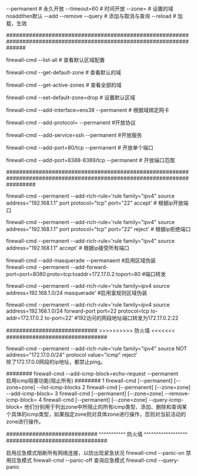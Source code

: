 --permanent 								# 永久开放
--timeout=60 								# 时间开放
--zone=									# 设置的域noaddthen默认
--add --remove --query						        # 添加与取消与查询
--reload								# 加载，生效

######################################################################################################################

firewall-cmd --list-all							# 查看默认区域配置

firewall-cmd --get-default-zone						# 查看默认的域

firewall-cmd --get-active-zones   					# 查看全部的域

firewall-cmd --set-default-zone=drop					# 设置默认区域

firewall-cmd  --add-interface=ens38 --permanent  		# 根据域绑定网卡

firewall-cmd  --add-protocol=   --permanent		#开放协议 

firewall-cmd --add-service=ssh    --permanent				#开放服务

firewall-cmd  --add-port=80/tcp --permanent    		# 开放单个端口

firewall-cmd  --add-port=8388-8389/tcp --permanent    	# 开放端口范围

#########################################################################################################################

firewall-cmd --permanent  --add-rich-rule='rule family="ipv4" source address="192.168.1.1" port protocol="tcp" port="22" accept'       					# 根据ip开放端口

firewall-cmd --permanent  --add-rich-rule='rule family="ipv4" source address="192.168.1.1" port protocol="tcp" port="22" reject'	  				# 根据ip拒绝端口

firewall-cmd --permanent  --add-rich-rule='rule family="ipv4" source address="192.168.1.1"  accept'									# 根据ip接受所有端口

firewall-cmd --add-masquerade --permanaent																#启用区域伪装		
firewall-cmd --permanent  --add-forward-port=port=8080:proto=tcp:toaddr=172.17.0.2:toport=80										#端口转发

firewall-cmd --permanent  --add-rich-rule='rule family=ipv4 source address=192.168.1.0/24 masquerade'									#启用富规则区域伪装

firewall-cmd --permanent --add-rich-rule='rule family=ipv4 source address=192.168.1.0/24 forward-port port=22  protocol=tcp to-addr=172.17.0.2 to-port=22'    		 #192访问的网段地址端口转发为172.17.0.2:22


############################    >>>>>>>>>>        防火墙      <<<<<<<               ###############################

firewall-cmd --permanent  --add-rich-rule='rule family="ipv4" source NOT  address="172.17.0.0/24" protocol value="icmp" reject'                    
除了172.17.0.0网段的ip地址，都禁止ping。

########
firewall-cmd --add-icmp-block=echo-request --permanent         
 启用icmp阻塞功能(阻止所有)
########
1 firewall-cmd [--permanent] [--zone=zone] --list-icmp-blocks
2 firewall-cmd [--permanent] [--zone=zone] --add-icmp-block=<icmptype>
3 firewall-cmd [--permanent] [--zone=zone] --remove-icmp-block=<icmptype>
4 firewall-cmd [--permanent] [--zone=zone] --query-icmp-block=<icmptype>
他们分别用于列出zone中所阻止的所有icmp类型、添加、删除和查询某个具体的icmp类型，如果指定zone则对具体zone进行操作，否则对当前活动的zone进行操作。

############################   ^^^^^^^^^^^      防火墙     ^^^^^^^^^^^^^^^^^^         ###############################

启用应急模式阻断所有网络连接，以防出现紧急状况			firewall-cmd --panic-on
禁用应急模式							firewall-cmd --panic-off
查询应急模式							firewall-cmd --query-panic

